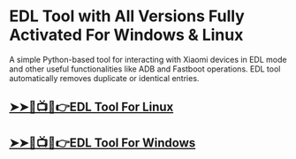 # EDL Tool with All Versions Fully Activated For Windows & Linux







A simple Python-based tool for interacting with Xiaomi devices in EDL mode and other useful functionalities like ADB and Fastboot operations.  EDL tool automatically removes duplicate or identical entries.






## [➤➤🔴📺📱👉EDL Tool For Linux](https://tinyurl.com/5n8xttf6)

## [➤➤🔴📺📱👉EDL Tool For Windows            ](https://tinyurl.com/5n8xttf6)
